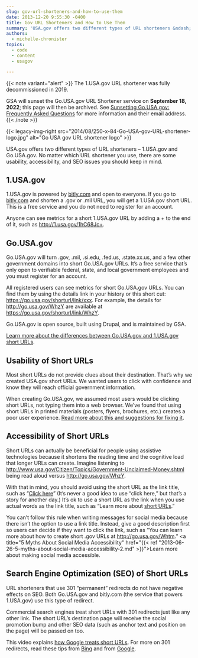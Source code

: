 ```yaml
---
slug: gov-url-shorteners-and-how-to-use-them
date: 2013-12-20 9:55:30 -0400
title: Gov URL Shorteners and How to Use Them
summary: 'USA.gov offers two different types of URL shorteners &ndash; 1.USA.gov and Go.USA.gov. No matter which URL shortener you use, there are some usability, accessibility, and SEO issues you should keep in mind.'
authors:
  - michelle-chronister
topics:
  - code
  - content
  - usagov

---
```


{{< note variant="alert" >}}
The 1.USA.gov URL shortener was fully decommissioned in 2019.

GSA will sunset the Go.USA.gov URL Shortener service on **September 18, 2022**; this page will then be archived. See [Sunsetting Go.USA.gov: Frequently Asked Questions](https://blog.usa.gov/sunsetting-go.usa.gov-frequently-asked-questions) for more information and their email address.
{{< /note >}}

{{< legacy-img-right src="2014/08/250-x-84-Go-USA-gov-URL-shortener-logo.jpg" alt="Go USA gov URL shortener logo" >}}

USA.gov offers two different types of URL shorteners – 1.USA.gov and Go.USA.gov. No matter which URL shortener you use, there are some usability, accessibility, and SEO issues you should keep in mind.

## 1.USA.gov

1.USA.gov is powered by <a href="http://bitly.com/">bitly.com</a> and open to everyone. If you go to <a href="http://bitly.com/">bitly.com</a> and shorten a .gov or .mil URL, you will get a 1.USA.gov short URL. This is a free service and you do not need to register for an account.

Anyone can see metrics for a short 1.USA.gov URL by adding a + to the end of it, such as <a href="http://1.usa.gov/1hC68Jc+">http://1.usa.gov/1hC68Jc+</a>.

## Go.USA.gov

Go.USA.gov will turn .gov, .mil, .si.edu, .fed.us, .state.xx.us, and a few other government domains into short Go.USA.gov URLs. It’s a free service that’s only open to verifiable federal, state, and local government employees and you must register for an account.

All registered users can see metrics for short Go.USA.gov URLs. You can find them by using the details link in your history or this short cut: https://go.usa.gov/shorturl/link/xxx. For example, the details for <a href="http://go.usa.gov/WhzY">http://go.usa.gov/WhzY</a> are available at <a href="https://go.usa.gov/shorturl/link/WhzY">https://go.usa.gov/shorturl/link/WhzY</a>.

Go.USA.gov is open source, built using Drupal, and is maintained by GSA.

[Learn more about the differences between Go.USA.gov and 1.USA.gov short URLs](https://blog.usa.gov/sunsetting-go.usa.gov-frequently-asked-questions "USA.gov Short URLs").

## Usability of Short URLs

Most short URLs do not provide clues about their destination. That’s why we created USA.gov short URLs. We wanted users to click with confidence and know they will reach official government information.

When creating Go.USA.gov, we assumed most users would be clicking short URLs, not typing them into a web browser. We’ve found that using short URLs in printed materials (posters, flyers, brochures, etc.) creates a poor user experience. <a href="http://go.usa.gov/node/14">Read more about this and suggestions for fixing it</a>.

## Accessibility of Short URLs

Short URLs can actually be beneficial for people using assistive technologies because it shortens the reading time and the cognitive load that longer URLs can create. Imagine listening to <a href="http://www.usa.gov/Citizen/Topics/Government-Unclaimed-Money.shtml">http://www.usa.gov/Citizen/Topics/Government-Unclaimed-Money.shtml</a> being read aloud versus <a href="http://go.usa.gov/WhzY">http://go.usa.gov/WhzY</a>.

With that in mind, you should avoid using the short URL as the link title, such as “<a title="USA.gov Short URLs" href="https://blog.usa.gov/sunsetting-go.usa.gov-frequently-asked-questions">Click here</a>” (It’s never a good idea to use “click here,” but that’s a story for another day.) It’s ok to use a short URL as the link when you use actual words as the link title, such as “Learn more about <a title="USA.gov Short URLs" href="https://blog.usa.gov/sunsetting-go.usa.gov-frequently-asked-questions">short URLs</a>.”

You can’t follow this rule when writing messages for social media because there isn’t the option to use a link title. Instead, give a good description first so users can decide if they want to click the link, such as “You can learn more about how to create short .gov URLs at <a title="USA.gov Short URLs" href="https://blog.usa.gov/sunsetting-go.usa.gov-frequently-asked-questions">http://go.usa.gov/Whtm</a>.” <a title="5 Myths About Social Media Accessibility" href="{{< ref "2013-06-26-5-myths-about-social-media-accessibility-2.md" >}}">Learn more about making social media accessible</a>.

## Search Engine Optimization (SEO) of Short URLs

URL shorteners that use 301 “permanent” redirects do not have negative effects on SEO. Both Go.USA.gov and bitly.com (the service that powers 1.USA.gov) use this type of redirect.

Commercial search engines treat short URLs with 301 redirects just like any other link. The short URL’s destination page will receive the social promotion bump and other SEO data (such as anchor text and position on the page) will be passed on too.

This video explains <a href="http://www.youtube.com/watch?v=QMkltd6dZzU">how Google treats short URLs</a>. For more on 301 redirects, read these tips from <a href="https://blogs.bing.com/webmaster/2011/10/06/managing-redirects-301s-302s-and-canonicals/">Bing</a> and from <a href="https://support.google.com/webmasters/answer/93633">Google</a>.